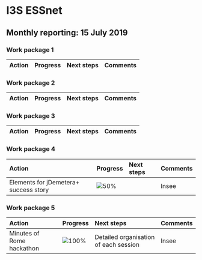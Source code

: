 # I3S ESSnet

## Monthly reporting: 15 July 2019

### Work package 1

| Action  | Progress | Next steps | Comments |
|:--|:--|:--|:--|



### Work package 2

| Action  | Progress | Next steps | Comments |
|:--|:--|:--|:--|



### Work package 3

| Action  | Progress | Next steps | Comments |
|:--|:--|:--|:--|



### Work package 4

| Action  | Progress | Next steps | Comments |
|:--|:--|:--|:--|
| Elements for jDemetera+ success story | ![50%](http://progressed.io/bar/50) |  | Insee |



### Work package 5

| Action  | Progress | Next steps | Comments |
|:--|:--|:--|:--|
| Minutes of Rome hackathon | ![100%](http://progressed.io/bar/50) | Detailed organisation of each session | Insee |

